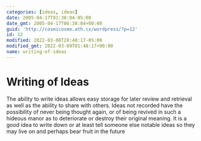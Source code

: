 ```yaml
---
categories: [ideas, ideas]
date: 2005-04-17T01:38:04-05:00
date_gmt: 2005-04-17T06:38:04+00:00
guid: 'http://cosmicosmo.ath.cx/wordpress/?p=12'
id: 12
modified: 2022-03-08T20:48:17-05:00
modified_gmt: 2022-03-09T01:48:17+00:00
name: writing-of-ideas
---
```


Writing of Ideas
================

The ability to write ideas allows easy storage for later review and retrieval as well as the ability to share with others.  Ideas not recorded have the possibility of never being thought again, or of being revived in such a hideous manor as to deteriorate or destroy their original meaning.  It is a good idea to write down or at least tell someone else notable ideas so they may live on and perhaps bear fruit in the future
